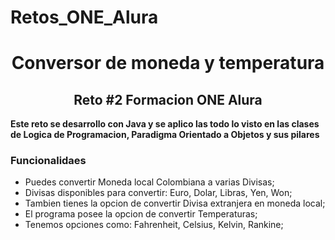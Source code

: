 # Retos_ONE_Alura

<h1 align = "center">Conversor de moneda y temperatura</h1>

<h2 align = "center">Reto #2 Formacion ONE Alura</h2>

<b style = "text-align: justify	">
Este reto se desarrollo con Java y se aplico las todo lo visto en las clases de Logica de Programacion, Paradigma Orientado a Objetos y sus pilares
</b>

<h3>Funcionalidaes</h3>

- Puedes convertir Moneda local Colombiana a varias Divisas;
- Divisas disponibles para convertir: Euro, Dolar, Libras, Yen, Won;
- Tambien tienes la opcion de convertir Divisa extranjera en moneda local;
- El programa posee la opcion  de convertir Temperaturas; 
- Tenemos opciones como: Fahrenheit, Celsius, Kelvin, Rankine;
